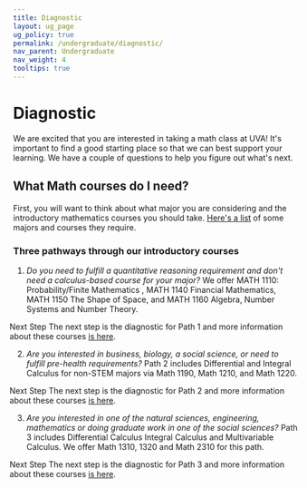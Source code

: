 ```yaml
---
title: Diagnostic
layout: ug_page
ug_policy: true
permalink: /undergraduate/diagnostic/
nav_parent: Undergraduate
nav_weight: 4
tooltips: true
---
```

<h1 class="mb-4">Diagnostic</h1>

<p>We are excited that you are interested in taking a math class at UVA! It's important to find a good starting place so that we can best support your learning.  We have a couple of questions to help you figure out what's next. </p>

## What Math courses do I need?
<p> First, you will want to think about what major you are considering and the introductory mathematics courses you should take. <a href="https://math.virginia.edu/undergraduate/diagnosticCourses">Here's a list</a> of some majors and courses they require. </p>
<h3 class="mb-4">Three pathways through our introductory courses</h3>
<div class="diagnostic">
<ol>
  <li>   <em>Do you need to fulfill a quantitative reasoning requirement and don't need a calculus-based course for your major?</em> We offer MATH 1110: Probability/Finite Mathematics , MATH 1140 Financial Mathematics, MATH 1150 The Shape of Space, and   MATH 1160 Algebra, Number Systems and Number Theory.  </li>
  <p style="margin-left: -30px;">  <span class="bolded">Next Step</span> The next step is the diagnostic for Path 1 and more information about these courses  <a href="https://math.virginia.edu/undergraduate/diagnosticPath1">is here</a>. </p>
  
  <li>  <em>Are you interested in business, biology, a social science, or need to fulfill  pre-health requirements?</em>  Path 2 includes Differential and Integral Calculus for non-STEM majors via Math 1190, Math 1210, and Math 1220. </li>
   
  
   <p style="margin-left: -30px;">  <span class="bolded">Next Step</span> The next step is the diagnostic for Path 2 and more information about these courses <a href="https://math.virginia.edu/undergraduate/diagnosticPath2">is here</a>. </p>

 
   
  <li>  <em>Are you interested in one of the natural sciences, engineering, mathematics or doing graduate work in one of the social sciences?</em>  Path 3 includes Differential Calculus  Integral Calculus  and Multivariable Calculus. We offer Math 1310, 1320 and Math 2310 for this path. 
</li>
   <p style="margin-left: -30px;">  <span class="bolded">Next Step</span> The next step is the diagnostic for Path 3 and more information about these courses  <a href="https://math.virginia.edu/undergraduate/diagnosticPath3">is here</a>. </p>

  </ol>
</div>
